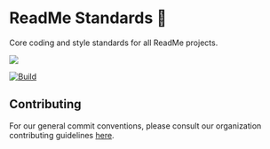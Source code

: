# ReadMe Standards 🦉

Core coding and style standards for all ReadMe projects.

[![](https://d3vv6lp55qjaqc.cloudfront.net/items/1M3C3j0I0s0j3T362344/Untitled-2.png)](https://readme.io)

[![Build](https://github.com/readmeio/standards/workflows/CI/badge.svg)](https://github.com/readmeio/standards)

## Contributing

For our general commit conventions, please consult our organization contributing guidelines [here](https://github.com/readmeio/.github/blob/main/.github/CONTRIBUTING.md#commit-conventions).
